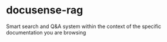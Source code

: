 # docusense-rag
Smart search and Q&amp;A system within the context of the specific documentation you are browsing
